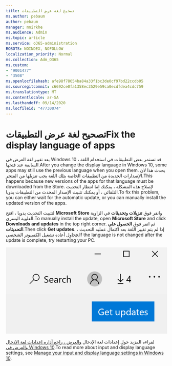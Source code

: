 ```yaml
---
title: تصحيح لغة عرض التطبيقات
ms.author: pebaum
author: pebaum
manager: mnirkhe
ms.audience: Admin
ms.topic: article
ms.service: o365-administration
ROBOTS: NOINDEX, NOFOLLOW
localization_priority: Normal
ms.collection: Adm_O365
ms.custom:
- "9001477"
- "3508"
ms.openlocfilehash: afe98f78654ba84a33f1bc3de0cf97bd22ccdb05
ms.sourcegitcommit: c6692ce0fa1358ec3529e59ca0ecdfdea4cdc759
ms.translationtype: MT
ms.contentlocale: ar-SA
ms.lasthandoff: 09/14/2020
ms.locfileid: "47730074"
---
```

# <a name="fix-the-display-language-of-apps"></a><span data-ttu-id="e7839-102">تصحيح لغة عرض التطبيقات</span><span class="sxs-lookup"><span data-stu-id="e7839-102">Fix the display language of apps</span></span>

<span data-ttu-id="e7839-103">بعد تغيير لغة العرض في Windows 10 ، قد تستمر بعض التطبيقات في استخدام اللغة السابقة عند فتحها.</span><span class="sxs-lookup"><span data-stu-id="e7839-103">After you change the display language in Windows 10, some apps may still use the previous language when you open them.</span></span> <span data-ttu-id="e7839-104">يحدث هذا لان الإصدارات الجديدة من التطبيقات الخاصة بتلك اللغة يجب تنزيلها من المتجر.</span><span class="sxs-lookup"><span data-stu-id="e7839-104">This happens because new versions of the apps for that language must be downloaded from the Store.</span></span> <span data-ttu-id="e7839-105">لإصلاح هذه المشكلة ، يمكنك اما انتظار التحديث التلقائي ، أو يمكنك تثبيت الإصدار المحدث من التطبيقات يدويا.</span><span class="sxs-lookup"><span data-stu-id="e7839-105">To fix this problem, you can either wait for the automatic update, or you can manually install the updated version of the apps.</span></span>

<span data-ttu-id="e7839-106">لتثبيت التحديث يدويا ، افتح **Microsoft Store** وانقر فوق **تنزيلات وتحديثات** في الزاوية العلوية اليسرى.</span><span class="sxs-lookup"><span data-stu-id="e7839-106">To manually install the update, open **Microsoft Store** and click **Downloads and updates** in the top right corner.</span></span> <span data-ttu-id="e7839-107">ثم انقر فوق **الحصول علي التحديثات**.</span><span class="sxs-lookup"><span data-stu-id="e7839-107">Then click **Get updates**.</span></span> <span data-ttu-id="e7839-108">إذا لم يتم تغيير اللغة بعد اكتمال عمليه التحديث ، فحاول أعاده تشغيل الكمبيوتر الشخصي.</span><span class="sxs-lookup"><span data-stu-id="e7839-108">If the language is not changed after the update is complete, try restarting your PC.</span></span>

![الحصول علي التحديثات.](media/get-updates.png)

<span data-ttu-id="e7839-110">لقراءه المزيد حول إعدادات لغة الإدخال [والعرض ، راجع أداره إعدادات لغة الإدخال والعرض في Windows 10](https://support.microsoft.com/help/4027670/windows-10-add-and-switch-input-and-display-language-preferences).</span><span class="sxs-lookup"><span data-stu-id="e7839-110">To read more about input and display language settings, see [Manage your input and display language settings in Windows 10](https://support.microsoft.com/help/4027670/windows-10-add-and-switch-input-and-display-language-preferences).</span></span>
